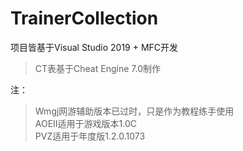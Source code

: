 # TrainerCollection

项目皆基于Visual Studio 2019 + MFC开发  
>CT表基于Cheat Engine 7.0制作  


注：  
>Wmgj网游辅助版本已过时，只是作为教程练手使用  
>AOEII适用于游戏版本1.0C  
>PVZ适用于年度版1.2.0.1073  
